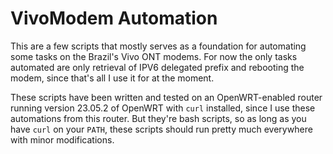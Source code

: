 # VivoModem Automation

This are a few scripts that mostly serves as a foundation for automating some tasks on the Brazil's Vivo ONT modems. For now the only tasks automated are only retrieval of IPV6 delegated prefix and rebooting the modem, since that's all I use it for at the moment.

These scripts have been written and tested on an OpenWRT-enabled router running version 23.05.2 of OpenWRT with `curl` installed, since I use these automations from this router. But they're bash scripts, so as long as you have `curl` on your `PATH`, these scripts should run pretty much everywhere with minor modifications.
